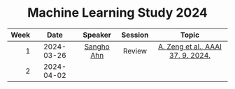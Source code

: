 <h1 align="center"> Machine Learning Study 2024 </h1>

| Week |    Date    |                Speaker                 | Session |                                            Topic                                            |
|-----:|:----------:|:--------------------------------------:|:-------:|:-------------------------------------------------------------------------------------------:|
|    1 | 2024-03-26 | [Sangho Ahn](https://github.com/ahnho) | Review  | [A. Zeng et al., AAAI 37, 9. 2024.](https://ojs.aaai.org/index.php/AAAI/article/view/26317) |
|    2 | 2024-04-02 |                                        |         |                                                                                             |
